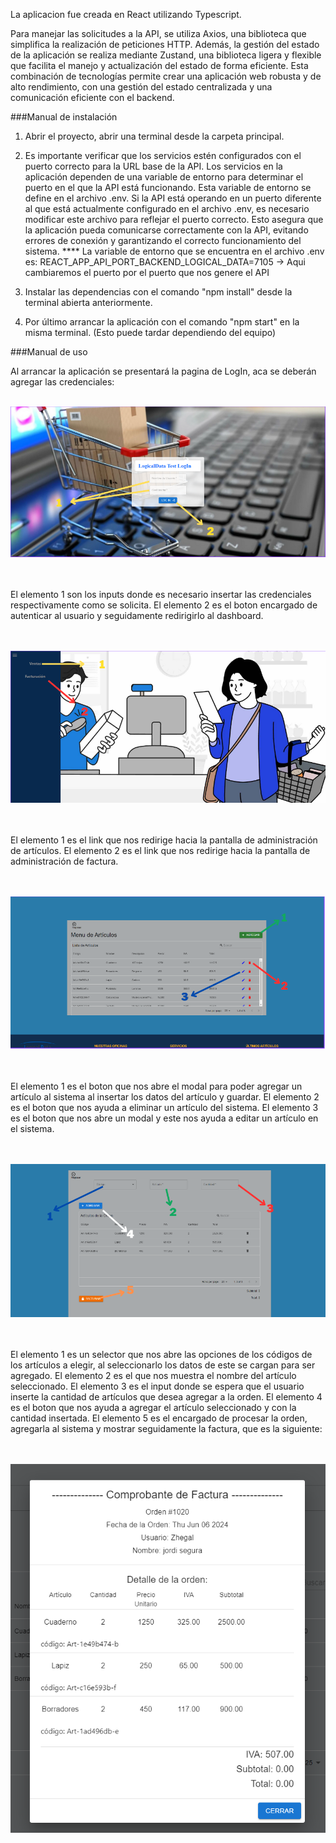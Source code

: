 La aplicacion fue creada en React utilizando Typescript. 

Para manejar las solicitudes a la API, se utiliza Axios, una biblioteca que simplifica la realización de peticiones HTTP. Además, la gestión del estado de la aplicación se realiza mediante Zustand, una biblioteca ligera y flexible que facilita el manejo y actualización del estado de forma eficiente. Esta combinación de tecnologías permite crear una aplicación web robusta y de alto rendimiento, con una gestión del estado centralizada y una comunicación eficiente con el backend.


###Manual de instalación

1. Abrir el proyecto, abrir una terminal desde la carpeta principal. 

2. Es importante verificar que los servicios estén configurados con el puerto correcto para la URL base de la API. Los servicios en la aplicación dependen de una variable de entorno para determinar el puerto en el que la API está funcionando. Esta variable de entorno se define en el archivo .env. Si la API está operando en un puerto diferente al que está actualmente configurado en el archivo .env, es necesario modificar este archivo para reflejar el puerto correcto. Esto asegura que la aplicación pueda comunicarse correctamente con la API, evitando errores de conexión y garantizando el correcto funcionamiento del sistema.
            **** La variable de entorno que se encuentra en el archivo .env es: REACT_APP_API_PORT_BACKEND_LOGICAL_DATA=7105
            -> Aqui cambiaremos el puerto por el puerto que nos genere el API

3. Instalar las dependencias con el comando "npm install" desde la terminal abierta anteriormente.


4. Por último arrancar la aplicación con el comando "npm start" en la misma terminal. (Esto puede tardar dependiendo del equipo)


###Manual de uso

Al arrancar la aplicación se presentará la pagina de LogIn, aca se deberán agregar las credenciales:

<br/>
<div align="center">
  <img alt="Demo" src="public/assets/loginReadme.png" />
</div>
<br/>
<br/>

El elemento 1 son los inputs donde es necesario insertar las credenciales respectivamente como se solicita.
El elemento 2 es el boton encargado de autenticar al usuario y seguidamente redirigirlo al dashboard.

<br/>
<br/>
<div align="center">
  <img alt="Demo" src="public/assets/dashBReadme.png" />
</div>
<br/>
<br/>

El elemento 1 es el link que nos redirige hacia la pantalla de administración de artículos.
El elemento 2 es el link que nos redirige hacia la pantalla de administración de factura.

<br/>
<br/>
<div align="center">
  <img alt="Demo" src="public/assets/ventasReadme.png" />
</div>
<br/>
<br/>

El elemento 1 es el boton que nos abre el modal para poder agregar un artículo al sistema al insertar los datos del artículo y guardar. 
El elemento 2 es el boton que nos ayuda a eliminar un artículo del sistema. 
El elemento 3 es el boton que nos abre un modal y este nos ayuda a editar un artículo en el sistema. 

<br/>
<br/>
<div align="center">
  <img alt="Demo" src="public/assets/facturacionReadme.png" />
</div>
<br/>
<br/>

El elemento 1 es un selector que nos abre las opciones de los códigos de los artículos a elegir, al seleccionarlo los datos de este se cargan para ser agregado. 
El elemento 2 es el que nos muestra el nombre del artículo seleccionado. 
El elemento 3 es el input donde se espera que el usuario inserte la cantidad de artículos que desea agregar a la orden. 
El elemento 4 es el boton que nos ayuda a agregar el artículo seleccionado y con la cantidad insertada. 
El elemento 5 es el encargado de procesar la orden, agregarla al sistema y mostrar seguidamente la factura, que es la siguiente:


<br/>
<br/>
<div align="center">
  <img alt="Demo" src="public/assets/facturaReadme.png" />
</div>
<br/>
<br/>



